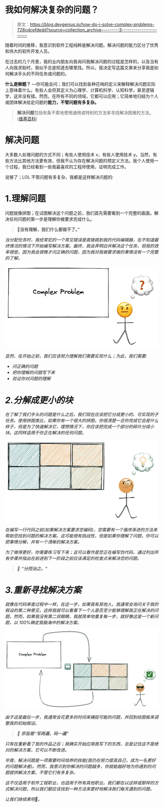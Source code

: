 # 我如何解决复杂的问题？

> 原文：<https://blog.devgenius.io/how-do-i-solve-complex-problems-728cdcefdedd?source=collection_archive---------3----------------------->

随着时间的推移，我意识到软件工程纯粹是解决问题。解决问题的能力区分了优秀和伟大的软件开发人员。

在过去的几个月里，我的业内朋友向我询问我解决问题的过程是怎样的，以及当有人向我求助时，我似乎总是知道去哪里找。所以，我决定写这篇文章来分享我是如何解决手头的不同任务或问题的。

**什么是解题？** —你可能会问；我们可以找到各种花哨的定义来解释解决问题实际上意味着什么。有些人会将其定义为心理学、计算机科学、认知科学，甚至逻辑学，这并没有错。然而，在所有不同的领域，它都可以应用；它简单地归结为个人或团体解决给定问题的**能力，不管问题有多复杂。**

> **解决问题**包括有条不紊地使用通用或特别的方法来寻找解决困难的方法。([维基百科](https://en.wikipedia.org/wiki/Problem_solving))

# 解决问题

大多数人处理问题的方式不同；有些人使用技术 x，有些人使用技术 y。当然，有些方法比其他方法更有效，但我不认为存在解决问题的预定义方法。我个人使用一个过程，我已经看到一些我最喜欢的工程师使用，证明完成工作。

说够了；LOL 不管问题有多复杂，我都是这样解决问题的:

# 1.理解问题

问题就像拼图；在试图解决这个问题之前，我们首先需要看到一个完整的画面。解决任何问题的第一步是理解你被要求完成什么。

> 🚩****没有理解，我们什么都做不了。”****

*当分配任务时，我经常犯的一个常见错误是直接跳到我的代码编辑器，在不知道最终情况的情况下开始编写解决方案。最终，我会弄明白并解决这个任务，但我的效率很低，因为我会很晚才问正确的问题，因为我对我被要求做的事情没有一个完整的了解。*

*![](img/c26b5a46dc3bbfc46f4a34102f9e33eb.png)*

*显然，在开始之前，我们应该努力理解我们需要实现什么；为此，我们需要:*

*   *问正确的问题*
*   *把你理解的问题写下来*
*   *验证你对问题的理解*

# *2.分解成更小的块*

*在了解了我们手头的问题是什么之后，我们现在应该把它分成更小的、可实现的子任务。使用拼图类比，如果你有一个很大的拼图，你很清楚一旦你完成它会是什么样子，但是为了快速解决它，理想情况下，你应该把完成一个部分的碎片分成小块。这同样适用于你正在解决的任何问题。*

*![](img/f7158c45a747fb5f6c879af949acfe04.png)*

*在编写一行代码之前(如果解决方案要求您编码)，您需要有一个循序渐进的方法来帮助您找到问题的解决方案。这可能很有挑战性，但是如果你理解了问题，你可以把事情分解，并有一个清晰的解决方案。*

*为了做得更好，你需要练习写下来；这可以看作是您正在编写伪代码，通过列出所有步骤并指出在前进到下一阶段之前应该满足的检查点来解决您的问题。*

> *🚩 ***“分而治之。”****

# *3.重新寻找解决方案*

*就像在代码审查过程中一样，在这一步，如果我有其他人，我通常会询问关于我的假设的第二种意见，这样我就可以看看下一个人是否至少能够理解我正在解决的问题。然而，如果我没有第二双眼睛，我就简单地重复每一步，就好像这是一个新问题，以 100%确定我脑海中的解决方案。*

*![](img/119c9c6f6f6b2983ef2f72bce71e0426.png)*

*由于这是最后一步，我通常会花更多的时间来捕捉可能的问题，并回到绘图板来调整我的初始假设。*

> *🚩 ***宗旨是“写两遍，码一遍”****

*只有在重新看了我的作品之后；我确实开始应用我写下的东西，总是记住这不是绝对的解决方案，它可以不断改进。*

*毕竟，解决问题是一项需要时间培养的技能(我仍在努力提高自己，成为一名更好的问题解决者)。然而，我意识到你解决的问题越多，你就能越好地为你遇到的问题提供解决方案，不管它们有多复杂。*

*这不仅适用于软件工程职业，也适用于所有其他职业。我们都在以这样或那样的方式解决问题，所以我们都应该找到一种方法来更好地解决我们每天遇到的问题。*

*让我们继续黑吧🙂。*